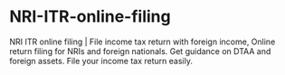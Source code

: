 # NRI-ITR-online-filing
NRI ITR online filing | File income tax return with foreign income, Online return filing for NRIs and foreign nationals. Get guidance on DTAA and foreign assets. File your income tax return easily.
